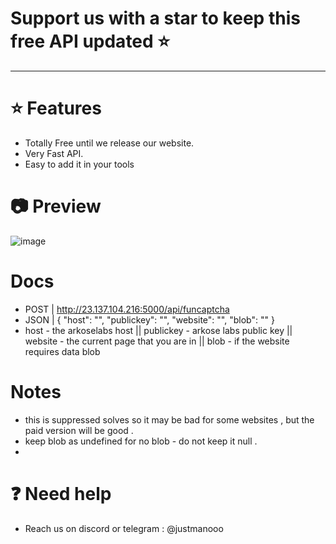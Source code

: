 # Support us with a star to keep this free API updated ⭐
-----------------------------------
# ⭐ Features 
- Totally Free until we release our website.
- Very Fast API.
- Easy to add it in your tools

# 📷 Preview
![image](https://github.com/user-attachments/assets/b08ce497-fb0e-4b5c-ad15-55ded8a1441f)

# Docs
- POST | http://23.137.104.216:5000/api/funcaptcha 
- JSON | {
  "host": "",
  "publickey": "",
  "website": "",
  "blob": ""
}
- host - the arkoselabs host || publickey - arkose labs public key || website - the current page that you are in || blob - if the website requires data blob

# Notes 
- this is suppressed solves so it may be bad for some websites , but the paid version will be good .
- keep blob as undefined for no blob - do not keep it null .
- 
# ❓ Need help
- Reach us on discord or telegram : @justmanooo 
